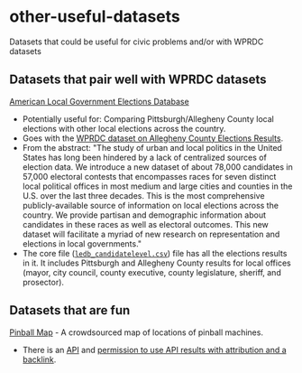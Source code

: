 # other-useful-datasets
Datasets that could be useful for civic problems and/or with WPRDC datasets

## Datasets that pair well with WPRDC datasets

[American Local Government Elections Database](https://osf.io/mv5e6/)
* Potentially useful for: Comparing Pittsburgh/Allegheny County local elections with other local elections across the country.
* Goes with the [WPRDC dataset on Allegheny County Elections Results](https://data.wprdc.org/dataset/election-results).
* From the abstract: "The study of urban and local politics in the United States has long been hindered by a lack of centralized sources of election data. We introduce a new dataset of about 78,000 candidates in 57,000 electoral contests that encompasses races for seven distinct local political offices in most medium and large cities and counties in the U.S. over the last three decades. This is the most comprehensive publicly-available source of information on local elections across the country. We provide partisan and demographic information about candidates in these races as well as electoral outcomes. This new dataset will facilitate a myriad of new research on representation and elections in local governments."
* The core file ([`ledb_candidatelevel.csv`](https://osf.io/tbwzd)) file has all the elections results in it. It includes Pittsburgh and Allegheny County results for local offices (mayor, city council, county executive, county legislature, sheriff, and prosector).

## Datasets that are fun

[Pinball Map](https://pinballmap.com/map?address=pittsburgh%2C+pa) - A crowdsourced map of locations of pinball machines.
* There is an [API](https://pinballmap.com/api/v1/docs) and [permission to use API results with attribution and a backlink](https://pinballmap.com/faq#1).
